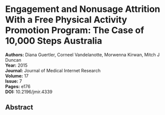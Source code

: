 # Engagement and Nonusage Attrition With a Free Physical Activity Promotion Program: The Case of 10,000 Steps Australia

**Authors:** Diana Guertler, Corneel Vandelanotte, Morwenna Kirwan, Mitch J Duncan  
**Year:** 2015  
**Journal:** Journal of Medical Internet Research  
**Volume:** 17  
**Issue:** 7  
**Pages:** e176  
**DOI:** 10.2196/jmir.4339  

## Abstract


